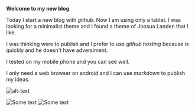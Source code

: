 **Welcome to my new blog**

Today I start a new blog with *github*. Now I am using only a tablet. I was looking for a minimalist theme and I found a 
theme of Jhosua Landen that I like.

I was thinking were to publish and I prefer to use *github hosting* because is quickly and he doesn't have adversiment.

I tested on my mobile phone and you can see well.

I only need a web browser on android and I can use *markdown* to publish my ideas.

![alt-text]({{site.url}}./images/faro.jpg)

![Some text]({{site.url}}{{site.baseurl}}/assets/pig_logo.jpg)
![Some text]({{site.url}}{{site.baseurl}}/assets/pig_logo.jpg)
